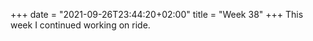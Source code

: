 +++
date = "2021-09-26T23:44:20+02:00"
title = "Week 38"
+++
This week I continued working on ride.
